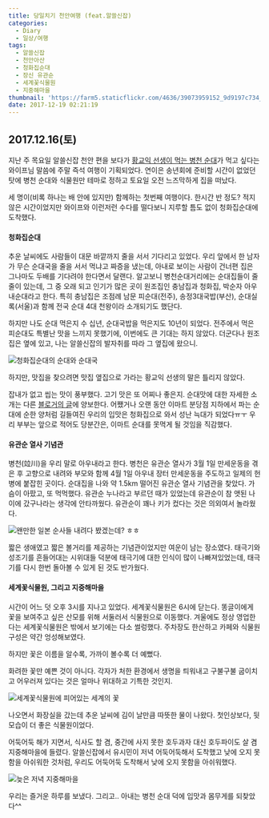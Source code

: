 ```yaml
---
title: 당일치기 천안여행 (feat.알쓸신잡)
categories:
  - Diary
  - 일상/여행
tags:
  - 알쓸신잡
  - 천안아산
  - 청화집순대
  - 장신 유관순
  - 세계꽃식물원
  - 지중해마을
thumbnail: 'https://farm5.staticflickr.com/4636/39073959152_9d9197c734_z.jpg'
date: 2017-12-19 02:21:19
---
```





## 2017.12.16(토)

지난 주 목요일 알쓸신잡 천안 편을 보다가 [황교익 선생이 먹는 병천 순대](http://program.tving.com/tvn/trivia2/7/Board/View?b_seq=38)가 먹고 싶다는 와이프님 말씀에 주말 즉석 여행이 기획되었다. 연이은 송년회에 준비할 시간이 없었던 탓에 병천 순대와 식물원만 테마로 정하고 토요일 오전 느즈막하게 집을 떠났다. 

세 명이(비록 하나는 배 안에 있지만) 함께하는 첫번째 여행이다. 한시간 반 정도? 적지 않은 시간이었지만 와이프와 이런저런 수다를 떨다보니 지루할 틈도 없이 청화집순대에 도착했다. 



#### 청화집순대

추운 날씨에도 사람들이 대문 바깥까지 줄을 서서 기다리고 있었다.  우리 앞에서 한 남자가 무슨 순대국을 줄을 서서 먹냐고 짜증을 냈는데, 아내로 보이는 사람이 건너편 집은 그나마도 두배를 기다려야 한다면서 달랜다. 알고보니 병천순대거리에는 순대집들이 줄줄이 있는데, 그 중 오래 되고 인기가 많은 곳이 원조집인 충남집과 청화집, 박순자 아우내순대라고 한다. 특히 충남집은 조점례 남문 피순대(전주), 송정3대국밥(부산), 순대실록(서울)과 함께 전국 순대 4대 천왕이라 소개되기도 했단다. 

하지만 나도 순대 먹은지 수 십년, 순대국밥을 먹은지도 10년이 되었다. 전주에서 먹은 피순대도 특별난 맛을 느끼지 못했기에, 이번에도 큰 기대는 하지 않았다. 더군다나 원조집은 옆에 있고, 나는 알쓸신잡의 발자취를 따라 그 옆집에 왔으니. 

![청화집순대의 순대와 순대국](https://farm5.staticflickr.com/4688/38394875404_aea67dfdd6_z.jpg)

하지만, 맛집을 찾으려면 맛집 옆집으로 가라는 황교익 선생의 말은 틀리지 않았다. 

잡내가 없고 씹는 맛이 풍부했다. 고기 맛은 또 어찌나 좋은지. 순대맛에 대한 자세한 소개는 다른 [블로거의 글](https://m.blog.naver.com/PostView.nhn?blogId=gaogaiga2000&logNo=220502554782&proxyReferer=https%3A%2F%2Fwww.google.co.kr%2F)에 양보한다. 어쨌거나 오랜 동안 이마트 분당점 지하에서 파는 순대에 순한 양처럼 길들여진 우리의 입맛은 청화집으로 와서 성난 늑대가 되었다ㅠㅜ 우리 부부는 앞으로 적어도 당분간은, 이마트 순대를 못먹게 될 것임을 직감했다. 



#### 유관순 열사 기념관

병천(竝川)을 우리 말로 아우내라고 한다. 병천은 유관순 열사가 3월 1일 만세운동을 겪은 후 고향으로 내려와 부모와 함께 4월 1일 아우내 장터 만세운동을 주도하고 일제의 헌병에 붙잡힌 곳이다. 순대집을 나와 약 1.5km 떨어진 유관순 열사 기념관을 찾았다. 가슴이 아팠고, 또 먹먹했다. 유관순 누나라고 부르던 때가 있었는데 유관순이 참 앳된 나이에 갔구나라는 생각에 안타까웠다. 유관순이 꽤나 키가 컸다는 것은 의외여서 놀라웠다. 

![왠만한 일본 순사들 내려다 봤겠는데? ㅎㅎ](https://farm5.staticflickr.com/4588/38394924234_7c2ce8910e_z.jpg)

짧은 생애였고 짧은 볼거리를 제공하는 기념관이었지만 여운이 남는 장소였다. 태극기와 성조기를 흔들어대는 시위대들 덕분에 태극기에 대한 인식이 많이 나빠져있었는데, 태극기를 다시 한번 돌아볼 수 있게 된 것도 반가웠다. 



#### 세계꽃식물원, 그리고 지중해마을 

시간이 어느 덧 오후 3시를 지나고 있었다. 세계꽃식물원은 6시에 닫는다. 똥글이에게 꽃을 보여주고 싶은 산모를 위해 서둘러서 식물원으로 이동했다. 겨울에도 정상 영업한다는 세계꽃식물원은 밖에서 보기에는 다소 썰렁했다. 주차장도 한산하고 카페와 식물원 구성은 약간 엉성해보였다. 

하지만 꽃은 이름을 알수록, 가까이 볼수록 더 예뻤다. 

화려한 꽃만 예쁜 것이 아니다. 각자가 처한 환경에서 생명을 틔워내고 구불구불 굽이치고 어우러져 있다는 것은 얼마나 위대하고 기특한 것인지. 

![세계꽃식물원에 피어있는 세계의 꽃](https://farm5.staticflickr.com/4636/39073959152_9d9197c734_z.jpg)

나오면서 화장실을 갔는데 추운 날씨에 김이 날만큼 따뜻한 물이 나왔다. 첫인상보다, 뒷모습이 더 좋은 식물원이었다. 

어둑어둑 해가 지면서, 식사도 할 겸, 중간에 사지 못한 호두과자 대신 호두파이도 살 겸 지중해마을에 들렸다. 알쓸신잡에서 유시민이 저녁 어둑어둑해서 도착했고 낮에 오지 못함을 아쉬워한 것처럼, 우리도 어둑어둑 도착해서 낮에 오지 못함을 아쉬워했다. 

![늦은 저녁 지중해마을](https://farm5.staticflickr.com/4730/38394874994_fd1dfdcfa6_o.png)

우리는 즐거운 하루를 보냈다. 그리고.. 아내는 병천 순대 덕에 입맛과 몸무게를 되찾았다^^